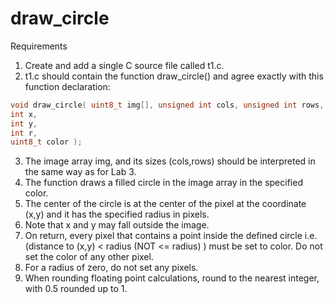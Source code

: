 # draw_circle

Requirements

1. Create and add a single C source file called t1.c.
2. t1.c should contain the function draw_circle() and agree exactly
with this function declaration:
```C
void draw_circle( uint8_t img[], unsigned int cols, unsigned int rows,
int x,
int y,
int r,
uint8_t color );
```
3. The image array img, and its sizes (cols,rows) should be interpreted in the same way as for Lab 3.
4. The function draws a filled circle in the image array in the specified color.
5. The center of the circle is at the center of the pixel at the coordinate (x,y) and it has the specified radius in pixels.
6. Note that x and y may fall outside the image.
7. On return, every pixel that contains a point inside the defined circle i.e.
(distance to (x,y) < radius (NOT <= radius) ) must be set to color. Do not
set the color of any other pixel.
8. For a radius of zero, do not set any pixels.
9. When rounding floating point calculations, round to the nearest integer,
with 0.5 rounded up to 1.

